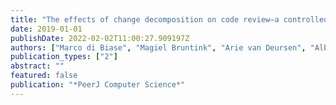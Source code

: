 ```yaml
---
title: "The effects of change decomposition on code review—a controlled experiment"
date: 2019-01-01
publishDate: 2022-02-02T11:00:27.909197Z
authors: ["Marco di Biase", "Magiel Bruntink", "Arie van Deursen", "Alberto Bacchelli"]
publication_types: ["2"]
abstract: ""
featured: false
publication: "*PeerJ Computer Science*"
---
```



